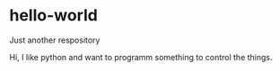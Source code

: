 # hello-world
Just another respository

Hi,
I like python and want to programm something to control the things.
